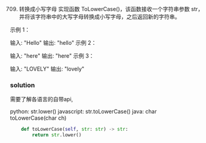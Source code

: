709. 转换成小写字母
实现函数 ToLowerCase()，该函数接收一个字符串参数 str，并将该字符串中的大写字母转换成小写字母，之后返回新的字符串。

 

示例 1：

输入: "Hello"
输出: "hello"
示例 2：

输入: "here"
输出: "here"
示例 3：

输入: "LOVELY"
输出: "lovely"

### solution
需要了解各语言的自带api,

python: str.lower()
javascript: str.toLowerCase()
java: char toLowerCase(char ch)
```python
    def toLowerCase(self, str: str) -> str:
        return str.lower()
```
